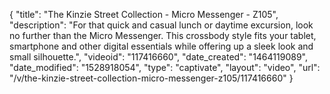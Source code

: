 {
    "title": "The Kinzie Street Collection - Micro Messenger - Z105",
    "description": "For that quick and casual lunch or daytime excursion, look no further than the Micro Messenger. This crossbody style fits your tablet, smartphone and other digital essentials while offering up a sleek look and small silhouette.",
    "videoid": "117416660",
    "date_created": "1464119089",
    "date_modified": "1528918054",
    "type": "captivate",
    "layout": "video",
    "url": "\/v\/the-kinzie-street-collection-micro-messenger-z105\/117416660"
}